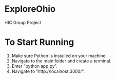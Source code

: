 # ExploreOhio
HIC Group Project

# To Start Running
1. Make sure Python is installed on your machine.
2. Navigate to the main folder and create a terminal.
3. Enter "python app.py".
4. Navigate to "http://localhost:3000/".
